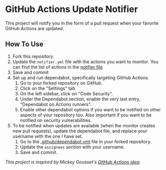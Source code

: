 # GitHub Actions Update Notifier

This project will notify you in the form of a pull request when your favorite GitHub Actions are updated.

## How To Use
1. Fork this repository.
2. Update the `notifier.yml` file with the actions you want to monitor. You can find the list of actions in the [notifier file](.github/workflows/notifier.yml)
3. Save and commit
4. Set up and run dependabot, specifically targeting GitHub Actions.
   1. Go to your forked repository on GitHub.
   2. Click on the "Settings" tab.
   3. On the left sidebar, click on "Code Security".
   4. Under the Dependabot section, enable the very last entry, "Dependabot on Actions runners".
   5. Enable other dependabot options if you want to be notified on other aspects of your repository too. Also important if you want to be notified on security vulnerabilities.
5. To be notified when updates are available (when the monitor creates new pull requests), update the dependabot file, and replace your username with the one I have set.
   1. Go to the [.github/dependabot.yml](.github/dependabot.yml) file in your forked repository.
   2. Update the `assignees` section with your username.
   3. Save and commit.


*This project is inspired by Mickey Gousset's [GitHub Actions idea](https://github.com/devopselvis/dependabot-version-updates-example4).*